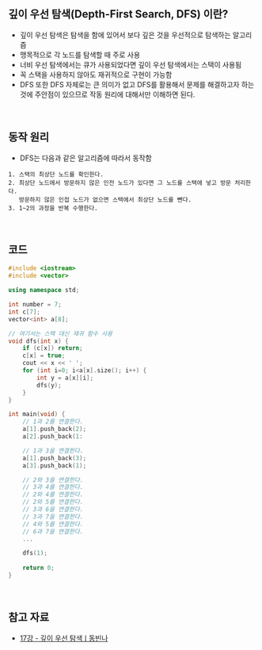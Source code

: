 ## 깊이 우선 탐색(Depth-First Search, DFS) 이란?

- 깊이 우선 탐색은 탐색을 함에 있어서 보다 깊은 것을 우선적으로 탐색하는 알고리즘
- 맹목적으로 각 노드를 탐색할 때 주로 사용
- 너비 우선 탐색에서는 큐가 사용되었다면 깊이 우선 탐색에서는 스택이 사용됨
- 꼭 스택을 사용하지 않아도 재귀적으로 구현이 가능함
- DFS 또한 DFS 자체로는 큰 의미가 없고 DFS를 활용해서 문제를 해결하고자 하는 것에 주안점이 있으므로 작동 원리에 대해서만 이해하면 된다.

<br>

## 동작 원리

- DFS는 다음과 같은 알고리즘에 따라서 동작함

```
1. 스택의 최상단 노드를 확인한다.
2. 최상단 노드에서 방문하지 않은 인전 노드가 있다면 그 노드를 스택에 넣고 방문 처리한다.
   방문하지 않은 인접 노드가 없으면 스택에서 최상단 노드를 뺀다.
3. 1~2의 과정을 반복 수행한다.
```

<br>

## 코드

```cpp
#include <iostream>
#include <vector>

using namespace std;

int number = 7;
int c[7]; 
vector<int> a[8];

// 여기서는 스택 대신 재귀 함수 사용
void dfs(int x) {
    if (c[x]) return;
    c[x] = true;
    cout << x << ' ';
    for (int i=0; i<a[x].size(); i++) {
        int y = a[x][i];
        dfs(y);
    }
}

int main(void) {
    // 1과 2를 연결한다.
    a[1].push_back(2);
    a[2].push_back(1:

    // 1과 3을 연결한다.
    a[1].push_back(3);
    a[3].push_back(1);

    // 2와 3을 연결한다.
    // 3과 4를 연결한다.
    // 2와 4를 연결한다.
    // 2와 5를 연결한다.
    // 3과 6을 연결한다.
    // 3과 7을 연결한다.
    // 4와 5를 연결한다.
    // 6과 7을 연결한다.
    ...

    dfs(1);
   
    return 0;
}
```

<br>

## 참고 자료

- [17강 - 깊이 우선 탐색ㅣ동빈나](https://www.youtube.com/watch?v=l0Rsu7dziws)